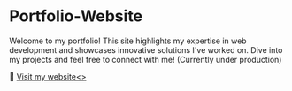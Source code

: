 # Portfolio-Website
Welcome to my portfolio! This site highlights my expertise in web development and showcases innovative solutions I've worked on. Dive into my projects and feel free to connect with me! (Currently under production)

🔗 <a href="https://balaji-r-05.github.io/Portfolio-Website/">Visit my website<>
